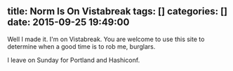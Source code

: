 title: Norm Is On Vistabreak
tags: []
categories: []
date: 2015-09-25 19:49:00
---
Well I made it. I'm on Vistabreak. You are welcome to use this site to determine when a good time is to rob me, burglars.

I leave on Sunday for Portland and Hashiconf.